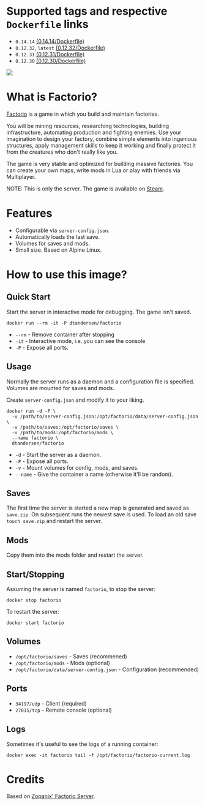 # Supported tags and respective `Dockerfile` links

* `0.14.14` [(0.14.14/Dockerfile)](https://github.com/dtandersen/docker_factorio_server/blob/0.14.14/Dockerfile)
* `0.12.32`, `latest` [(0.12.32/Dockerfile)](https://github.com/dtandersen/docker_factorio_server/blob/dt_0.12.32/Dockerfile)
* `0.12.31` [(0.12.31/Dockerfile)](https://github.com/dtandersen/docker_factorio_server/blob/dt_0.12.31/Dockerfile)
* `0.12.30` [(0.12.30/Dockerfile)](https://github.com/dtandersen/docker_factorio_server/blob/dt_0.12.30/Dockerfile)

[![](https://imagelayers.io/badge/dtandersen/factorio:latest.svg)](https://imagelayers.io/?images=dtandersen/factorio:latest 'Get your own badge on imagelayers.io')

# What is Factorio?

[Factorio](https://www.factorio.com) is a game in which you build and maintain factories.

You will be mining resources, researching technologies, building infrastructure, automating production and fighting enemies. Use your imagination to design your factory, combine simple elements into ingenious structures, apply management skills to keep it working and finally protect it from the creatures who don't really like you.

The game is very stable and optimized for building massive factories. You can create your own maps, write mods in Lua or play with friends via Multiplayer.

NOTE: This is only the server. The game is available on [Steam](http://store.steampowered.com/app/427520/).

# Features

* Configurable via ```server-config.json```.
* Automatically loads the last save.
* Volumes for saves and mods.
* Small size. Based on Alpine Linux.

# How to use this image?

## Quick Start

Start the server in interactive mode for debugging. The game isn't saved.

```
docker run --rm -it -P dtandersen/factorio
```

* ```--rm``` - Remove container after stopping
* ```-it``` - Interactive mode, i.e. you can see the console
* ```-P``` - Expose all ports.

## Usage

Normally the server runs as a daemon and a configuration file is specified. Volumes are mounted for saves and mods.

Create ```server-config.json``` and modify it to your liking.

```
docker run -d -P \
  -v /path/to/server-config.json:/opt/factorio/data/server-config.json \
  -v /path/to/saves:/opt/factorio/saves \
  -v /path/to/mods:/opt/factorio/mods \
  --name factorio \
  dtandersen/factorio
```

* ```-d``` - Start the server as a daemon.
* ```-P``` - Expose all ports.
* ```-v``` - Mount volumes for config, mods, and saves.
* ```--name``` - Give the container a name (otherwise it'll be random).

## Saves

The first time the server is started a new map is generated and saved as ```save.zip```. On subsequent runs the newest save is used. To load an old save ```touch save.zip``` and restart the server.

## Mods

Copy them into the mods folder and restart the server.

## Start/Stopping

Assuming the server is named ```factorio```, to stop the server:

```
docker stop factorio
```

To restart the server:

```
docker start factorio
```

## Volumes

* ```/opt/factorio/saves``` - Saves (recommened)
* ```/opt/factorio/mods``` - Mods (optional)
* ```/opt/factorio/data/server-config.json``` - Configuration (recommended)

## Ports

* ```34197/udp``` - Client (required)
* ```27015/tcp``` - Remote console (optional)

## Logs

Sometimes it's useful to see the logs of a running container:

```
docker exec -it factorio tail -f /opt/factorio/factorio-current.log
```

# Credits

Based on [Zopanix' Factorio Server](https://github.com/zopanix/docker_factorio_server).
